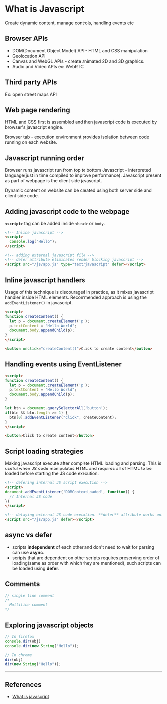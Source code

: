 # What is Javascript

Create dynamic content, manage controls, handling events etc

## Browser APIs

* DOM(Document Object Model) API - HTML and CSS manipulation
* Geolocation API
* Canvas and WebGL APIs - create animated 2D and 3D graphics.
* Audio and Video APIs ex: WebRTC

## Third party APIs

Ex: open street maps API

## Web page rendering

HTML and CSS first is assembled  and then javascript code is executed by browser's javascript engine.

Browser tab - execution environment provides isolation between code running on each website.

## Javascript running order

Browser runs javascript run from top to bottom
Javascript - interpreted language(just in time compiled to improve performance). Javascript present as part of webpage is the client side javascript.

Dynamic content on website can be created using both server side and client side code.

## Adding javascript code to the webpage

**`<script>`** tag can be added inside `<head>` or `body`.

```HTML
<!-- Inline javascript -->
<script>
  console.log("Hello");
</script>

<!-- adding external javascript file -->
<!-- defer attribute eliminates render blocking javascript -->
<script src="/js/app.js" type="text/javascript" defer></script>
```

## Inline javascript handlers

Usage of this technique is discouraged in practice, as it mixes javascript handler inside HTML elements. Recommended approach is using the `addEventListener()` in javascript.

```HTML
<script>
function createContent() {
  let p = document.createElement('p');
  p.textContent = "Hello World";
  document.body.appendChild(p);
}
</script>

<button onclick="createContent()">Click to create content</button>
```

## Handling events using EventListener

```HTML
<script>
function createContent() {
  let p = document.createElement('p');
  p.textContent = "Hello World";
  document.body.appendChild(p);
}

let btn = document.querySelectorAll('button');
if(btn && btn.length >= 1) {
  btn[0].addEventListener("click", createContent);
}
</script>

<button>Click to create content</button>
```

## Script loading strategies

Making javascript execute after complete HTML loading and parsing. This is useful when JS code manipulates HTML and requires all of HTML to be loaded before starting the JS code execution.

```HTML
<!-- defering internal JS script execution -->
<script>
document.addEventListener('DOMContentLoaded', function() {
  // Internal JS code
})
</script>

<!-- delaying external JS code execution. **defer** attribute works only for external javascript-->
<script src="/js/app.js" defer></script>
```

## async vs defer

* scripts **independent** of each other and don't need to wait for parsing can use **async**.
* scripts that are dependent on other scripts requires preserving order of loading(same as order with which they are mentioned), such scripts can be loaded using **defer**.

## Comments

```Javascript
// single line comment
/*
  Multiline comment
*/
```

## Exploring javascript objects

```Javascript
// In firefox
console.dir(obj)
console.dir(new String("Hello"));

// In chrome
dir(obj)
dir(new String("Hello"));
```

---

## References

* [What is javascript](https://developer.mozilla.org/en-US/docs/Learn/JavaScript/First_steps/What_is_JavaScript)
